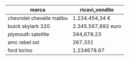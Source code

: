 | marca | ricavi_vendite |
| --- | --- |
| chevrolet chevelle malibu | 1.234.454,34 € |
| buick skylark 320 | 2.345.567,892 euro |
| plymouth satellite | 344,678.23 |
| amc rebel sst | 267.331 |
| ford torino | 1.234678.67 |
